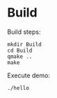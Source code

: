 Build
=====

Build steps:

    mkdir Build
    cd Build
    qmake ..
    make

Execute demo:

    ./hello
